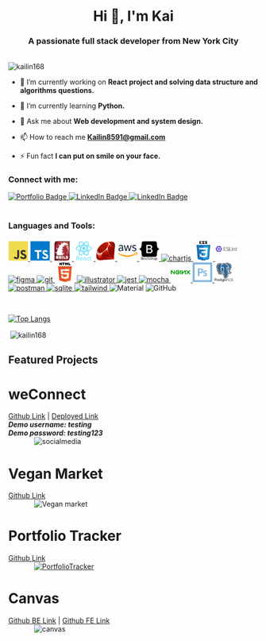 <h1 align="center">Hi 👋, I'm Kai</h1>
<h3 align="center">A passionate full stack developer from New York City</h3>

<!-- <img width="320px" height="280px" src="https://media.tenor.com/zY5olcaT1T0AAAAi/diegodrawsart-women-and-girls-in-science.gif" /> -->

######

<p align="left"> <img src="https://komarev.com/ghpvc/?username=kailin168&label=Profile%20views&color=0e75b6&style=flat" alt="kailin168" /> </p>

- 🔭 I’m currently working on **React project and solving data structure and algorithms questions.**

- 🌱 I’m currently learning **Python.**

- 💬 Ask me about **Web development and system design.**

- 📫 How to reach me **Kailin8591@gmail.com**

- ⚡ Fun fact **I can put on smile on your face.**

<h3 align="left">Connect with me:</h3>
<p align="left">
</p>

<div id="badges">
  <a href="https://kailin168.github.io/Kai-page/">
    <img
      src="https://custom-icon-badges.demolab.com/badge/-Portfolio%20Website-blue?style=for-the-badge&logoColor=white&logo=repo"
      alt="Portfolio Badge"
    />
  </a>
  <a href="https://www.linkedin.com/in/kailin0/">
    <img
      src="https://img.shields.io/badge/LinkedIn-blue?style=for-the-badge&logo=linkedin&logoColor=white"
      alt="LinkedIn Badge" />
  </a>
  <a href="https://medium.com/@kailin8591">
    <img
      src="https://custom-icon-badges.demolab.com/badge/-Blog-blue?style=for-the-badge&logo=comment-discussion&logoColor=white"
      alt="LinkedIn Badge" />
  </a>
</div>

<br/>

<h3 align="left">Languages and Tools:</h3>
<p align="left">
<a href="https://developer.mozilla.org/en-US/docs/Web/JavaScript" target="_blank" rel="noreferrer"> <img src="https://raw.githubusercontent.com/devicons/devicon/master/icons/javascript/javascript-original.svg" alt="javascript" width="40" height="40"/> </a>
<a href="https://www.typescriptlang.org/" target="_blank" rel="noreferrer"> <img src="https://raw.githubusercontent.com/devicons/devicon/master/icons/typescript/typescript-original.svg" alt="typescript" width="40" height="40"/> </a>
<a href="https://rubyonrails.org" target="_blank" rel="noreferrer"> <img src="https://raw.githubusercontent.com/devicons/devicon/master/icons/rails/rails-original-wordmark.svg" alt="rails" width="40" height="40"/> </a> 
<a href="https://reactjs.org/" target="_blank" rel="noreferrer"> <img src="https://raw.githubusercontent.com/devicons/devicon/master/icons/react/react-original-wordmark.svg" alt="react" width="40" height="40"/> </a> 
<a href="https://www.ruby-lang.org/en/" target="_blank" rel="noreferrer"> <img src="https://raw.githubusercontent.com/devicons/devicon/master/icons/ruby/ruby-original.svg" alt="ruby" width="40" height="40"/> </a> 
<a href="https://aws.amazon.com" target="_blank" rel="noreferrer"> <img src="https://raw.githubusercontent.com/devicons/devicon/master/icons/amazonwebservices/amazonwebservices-original-wordmark.svg" alt="aws" width="40" height="40"/> </a> 
<a href="https://getbootstrap.com" target="_blank" rel="noreferrer"> <img src="https://raw.githubusercontent.com/devicons/devicon/master/icons/bootstrap/bootstrap-plain-wordmark.svg" alt="bootstrap" width="40" height="40"/> </a> 
<a href="https://www.chartjs.org" target="_blank" rel="noreferrer"> <img src="https://www.chartjs.org/media/logo-title.svg" alt="chartjs" width="40" height="40"/> </a> <a href="https://www.w3schools.com/css/" target="_blank" rel="noreferrer"> <img src="https://raw.githubusercontent.com/devicons/devicon/master/icons/css3/css3-original-wordmark.svg" alt="css3" width="40" height="40"/> </a>
<img alt="ESLint" width="45px" src="https://raw.githubusercontent.com/devicons/devicon/master/icons/eslint/eslint-original-wordmark.svg" />
<a href="https://www.figma.com/" target="_blank" rel="noreferrer"> <img src="https://www.vectorlogo.zone/logos/figma/figma-icon.svg" alt="figma" width="40" height="40"/> </a> <a href="https://git-scm.com/" target="_blank" rel="noreferrer"> <img src="https://www.vectorlogo.zone/logos/git-scm/git-scm-icon.svg" alt="git" width="40" height="40"/> </a> 
<a href="https://www.w3.org/html/" target="_blank" rel="noreferrer"> <img src="https://raw.githubusercontent.com/devicons/devicon/master/icons/html5/html5-original-wordmark.svg" alt="html5" width="40" height="40"/> </a> 
<a href="https://www.adobe.com/in/products/illustrator.html" target="_blank" rel="noreferrer"> <img src="https://www.vectorlogo.zone/logos/adobe_illustrator/adobe_illustrator-icon.svg" alt="illustrator" width="40" height="40"/> </a> 
<a href="https://jestjs.io" target="_blank" rel="noreferrer"> <img src="https://www.vectorlogo.zone/logos/jestjsio/jestjsio-icon.svg" alt="jest" width="40" height="40"/> </a> 
<a href="https://mochajs.org" target="_blank" rel="noreferrer"> <img src="https://www.vectorlogo.zone/logos/mochajs/mochajs-icon.svg" alt="mocha" width="40" height="40"/> </a> 
<a href="https://www.nginx.com" target="_blank" rel="noreferrer"> <img src="https://raw.githubusercontent.com/devicons/devicon/master/icons/nginx/nginx-original.svg" alt="nginx" width="40" height="40"/> </a> 
<a href="https://www.photoshop.com/en" target="_blank" rel="noreferrer"> <img src="https://raw.githubusercontent.com/devicons/devicon/master/icons/photoshop/photoshop-line.svg" alt="photoshop" width="40" height="40"/> </a> 
<a href="https://www.postgresql.org" target="_blank" rel="noreferrer"> <img src="https://raw.githubusercontent.com/devicons/devicon/master/icons/postgresql/postgresql-original-wordmark.svg" alt="postgresql" width="40" height="40"/> </a> 
<a href="https://postman.com" target="_blank" rel="noreferrer"> <img src="https://www.vectorlogo.zone/logos/getpostman/getpostman-icon.svg" alt="postman" width="40" height="40"/> </a> 
<a href="https://www.sqlite.org/" target="_blank" rel="noreferrer"> <img src="https://www.vectorlogo.zone/logos/sqlite/sqlite-icon.svg" alt="sqlite" width="40" height="40"/> </a> 
<a href="https://tailwindcss.com/" target="_blank" rel="noreferrer"> <img src="https://www.vectorlogo.zone/logos/tailwindcss/tailwindcss-icon.svg" alt="tailwind" width="40" height="40"/> </a> 
<img alt="Material" width="45px" src="https://cdn.jsdelivr.net/gh/devicons/devicon/icons/materialui/materialui-original.svg" />
<img alt="GitHub" width="45px" src="https://cdn.jsdelivr.net/gh/devicons/devicon/icons/github/github-original.svg" />
</p>


<br/>

[![Top Langs](https://github-readme-stats.vercel.app/api/top-langs/?username=Kailin168&layout=compact&theme=merko)](https://github.com/anuraghazra/github-readme-stats)

<p>&nbsp;<img align="center" src="https://github-readme-stats.vercel.app/api?username=kailin168&show_icons=true&locale=en" alt="kailin168" /></p>




## Featured Projects

# **weConnect**
[Github Link](https://github.com/Kailin168/socialMedia) | [Deployed Link](http://ec2-54-210-65-11.compute-1.amazonaws.com/)
<br/>
***Demo username: testing***
<br/>
***Demo password: testing123***
<br/>
<img style="display: block; margin: 0 auto;" alt="socialmedia" width="400px" src="https://user-images.githubusercontent.com/103536761/224435497-ce542d07-42b7-467b-a5d3-0649bbec05a2.png" /> 

# **Vegan Market**
[Github Link](https://github.com/Kailin168/e-commerce)
<br/>
<img style="display: block; margin: 0 auto;" alt="Vegan market" width="400px" src="https://user-images.githubusercontent.com/103536761/224436503-0294324b-077a-4269-9e60-14762edba2fc.png" />

# **Portfolio Tracker**
[Github Link](https://github.com/Kailin168/Portfolio-Tracker-)
<br/>
[<img style="display: block; margin: 0 auto;" alt="PortfolioTracker" width="400px" src="https://user-images.githubusercontent.com/104730743/199075182-af3b80b1-470b-4735-8855-91d4d0892dee.png" />](https://www.youtube.com/watch?v=juVxJYn8nlE&ab_channel=WillieShi)

# **Canvas**
[Github BE Link](https://github.com/Kailin168/CanvasProjectBE) | [Github FE Link](https://github.com/Kailin168/CanvasProjectFE) 
<br/>
<img style="display: block; margin: 0 auto;" alt="canvas" width="400px" src="https://user-images.githubusercontent.com/103536761/224437829-c0db1c0e-d99c-42b3-b798-6d02a0840c56.png" />

